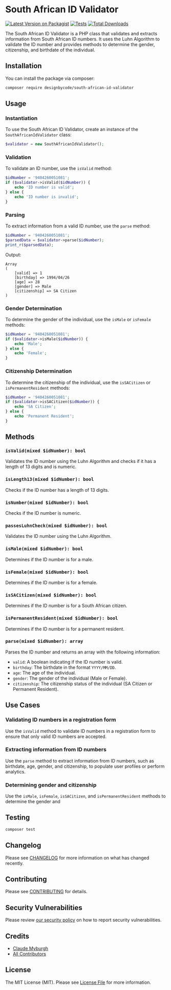 # South African ID Validator

[![Latest Version on Packagist](https://img.shields.io/packagist/v/designbycode/south-african-id-validator.svg?style=flat-square)](https://packagist.org/packages/designbycode/south-african-id-validator)
[![Tests](https://img.shields.io/github/actions/workflow/status/designbycode/south-african-id-validator/run-tests.yml?branch=main&label=tests&style=flat-square)](https://github.com/designbycode/south-african-id-validator/actions/workflows/run-tests.yml)
[![Total Downloads](https://img.shields.io/packagist/dt/designbycode/south-african-id-validator.svg?style=flat-square)](https://packagist.org/packages/designbycode/south-african-id-validator)

The South African ID Validator is a PHP class that validates and extracts information from South African ID numbers. It uses the Luhn Algorithm to validate the ID number and provides methods to determine the gender, citizenship, and birthdate of the individual.

## Installation

You can install the package via composer:

```bash
composer require designbycode/south-african-id-validator
```

## Usage


### Instantiation

To use the South African ID Validator, create an instance of the `SouthAfricanIdValidator` class:
```php
$validator = new SouthAfricanIdValidator();
```
### Validation

To validate an ID number, use the `isValid` method:
```php
$idNumber = '9404260051081';
if ($validator->isValid($idNumber)) {
    echo 'ID number is valid';
} else {
    echo 'ID number is invalid';
}
```
### Parsing

To extract information from a valid ID number, use the `parse` method:
```php
$idNumber = '9404260051081';
$parsedData = $validator->parse($idNumber);
print_r($parsedData);
```
Output:
```
Array
(
    [valid] => 1
    [birthday] => 1994/04/26
    [age] => 28
    [gender] => Male
    [citizenship] => SA Citizen
)
```
### Gender Determination

To determine the gender of the individual, use the `isMale` or `isFemale` methods:
```php
$idNumber = '9404260051081';
if ($validator->isMale($idNumber)) {
    echo 'Male';
} else {
    echo 'Female';
}
```
### Citizenship Determination

To determine the citizenship of the individual, use the `isSACitizen` or `isPermanentResident` methods:
```php
$idNumber = '9404260051081';
if ($validator->isSACitizen($idNumber)) {
    echo 'SA Citizen';
} else {
    echo 'Permanent Resident';
}
```
**Methods**
---------

### `isValid(mixed $idNumber): bool`

Validates the ID number using the Luhn Algorithm and checks if it has a length of 13 digits and is numeric.

### `isLength13(mixed $idNumber): bool`

Checks if the ID number has a length of 13 digits.

### `isNumber(mixed $idNumber): bool`

Checks if the ID number is numeric.

### `passesLuhnCheck(mixed $idNumber): bool`

Validates the ID number using the Luhn Algorithm.

### `isMale(mixed $idNumber): bool`

Determines if the ID number is for a male.

### `isFemale(mixed $idNumber): bool`

Determines if the ID number is for a female.

### `isSACitizen(mixed $idNumber): bool`

Determines if the ID number is for a South African citizen.

### `isPermanentResident(mixed $idNumber): bool`

Determines if the ID number is for a permanent resident.

### `parse(mixed $idNumber): array`

Parses the ID number and returns an array with the following information:

* `valid`: A boolean indicating if the ID number is valid.
* `birthday`: The birthdate in the format `YYYY/MM/DD`.
* `age`: The age of the individual.
* `gender`: The gender of the individual (Male or Female).
* `citizenship`: The citizenship status of the individual (SA Citizen or Permanent Resident).

**Use Cases**
------------

### Validating ID numbers in a registration form

Use the `isValid` method to validate ID numbers in a registration form to ensure that only valid ID numbers are accepted.

### Extracting information from ID numbers

Use the `parse` method to extract information from ID numbers, such as birthdate, age, gender, and citizenship, to populate user profiles or perform analytics.

### Determining gender and citizenship

Use the `isMale`, `isFemale`, `isSACitizen`, and `isPermanentResident` methods to determine the gender and

## Testing

```bash
composer test
```

## Changelog

Please see [CHANGELOG](CHANGELOG.md) for more information on what has changed recently.

## Contributing

Please see [CONTRIBUTING](https://github.com/spatie/.github/blob/main/CONTRIBUTING.md) for details.

## Security Vulnerabilities

Please review [our security policy](../../security/policy) on how to report security vulnerabilities.

## Credits

- [Claude Myburgh](https://github.com/claudemyburgh)
- [All Contributors](../../contributors)

## License

The MIT License (MIT). Please see [License File](LICENSE.md) for more information.
